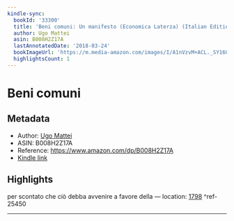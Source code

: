```yaml
---
kindle-sync:
  bookId: '33300'
  title: 'Beni comuni: Un manifesto (Economica Laterza) (Italian Edition)'
  author: Ugo Mattei
  asin: B008H2Z17A
  lastAnnotatedDate: '2018-03-24'
  bookImageUrl: 'https://m.media-amazon.com/images/I/A1nVzvM+ACL._SY160.jpg'
  highlightsCount: 1
---
```

# Beni comuni
## Metadata
* Author: [Ugo Mattei](https://www.amazon.comundefined)
* ASIN: B008H2Z17A
* Reference: https://www.amazon.com/dp/B008H2Z17A
* [Kindle link](kindle://book?action=open&asin=B008H2Z17A)

## Highlights
per scontato che ciò debba avvenire a favore della — location: [1798](kindle://book?action=open&asin=B008H2Z17A&location=1798) ^ref-25450

---
